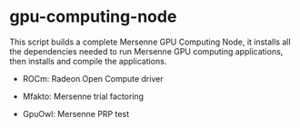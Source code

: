 # gpu-computing-node

This script builds a complete Mersenne GPU Computing Node, it installs all the dependencies needed to run Mersenne GPU computing applications, then installs and compile the applications.

- ROCm: Radeon Open Compute driver

- Mfakto: Mersenne trial factoring

- GpuOwl: Mersenne PRP test
